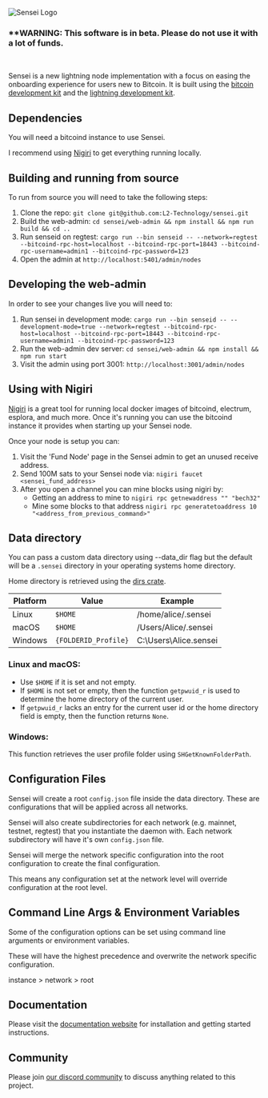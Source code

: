 ![Sensei Logo](./web-admin/public/images/sensei-logo.svg)

### **WARNING: This software is in beta. Please do not use it with a lot of funds.

<br/>

Sensei is a new lightning node implementation with a focus on easing the onboarding experience for users new to Bitcoin. It is built using the [bitcoin development kit](https://bitcoindevkit.org) and the [lightning development kit](https://lightningdevkit.org).

## Dependencies

You will need a bitcoind instance to use Sensei.

I recommend using [Nigiri](https://nigiri.vulpem.com/) to get everything running locally.

## Building and running from source

To run from source you will need to take the following steps:

1. Clone the repo: `git clone git@github.com:L2-Technology/sensei.git`
2. Build the web-admin: `cd sensei/web-admin && npm install && npm run build && cd ..`
3. Run senseid on regtest: `cargo run --bin senseid -- --network=regtest --bitcoind-rpc-host=localhost --bitcoind-rpc-port=18443 --bitcoind-rpc-username=admin1 --bitcoind-rpc-password=123`
4. Open the admin at `http://localhost:5401/admin/nodes`

## Developing the web-admin

In order to see your changes live you will need to:

1. Run sensei in development mode: `cargo run --bin senseid -- --development-mode=true --network=regtest --bitcoind-rpc-host=localhost --bitcoind-rpc-port=18443 --bitcoind-rpc-username=admin1 --bitcoind-rpc-password=123`
2. Run the web-admin dev server: `cd sensei/web-admin && npm install && npm run start`
3. Visit the admin using port 3001: `http://localhost:3001/admin/nodes`

## Using with Nigiri

[Nigiri](https://nigiri.vulpem.com/) is a great tool for running local docker images of bitcoind, electrum, esplora, and much more. Once it's running you can use the bitcoind instance it provides when starting up your Sensei node.

Once your node is setup you can:

1. Visit the 'Fund Node' page in the Sensei admin to get an unused receive address.
2. Send 100M sats to your Sensei node via: `nigiri faucet <sensei_fund_address>`
3. After you open a channel you can mine blocks using nigiri by:
   - Getting an address to mine to `nigiri rpc getnewaddress "" "bech32"`
   - Mine some blocks to that address `nigiri rpc generatetoaddress 10 "<address_from_previous_command>"`

## Data directory

You can pass a custom data directory using --data_dir flag but the default will be a `.sensei` directory in your operating systems home directory.

Home directory is retrieved using the [dirs crate](https://github.com/dirs-dev/dirs-rs).

| Platform | Value                | Example                |
| -------- | -------------------- | ---------------------- |
| Linux    | `$HOME`              | /home/alice/.sensei    |
| macOS    | `$HOME`              | /Users/Alice/.sensei   |
| Windows  | `{FOLDERID_Profile}` | C:\Users\Alice\.sensei |

### Linux and macOS:

- Use `$HOME` if it is set and not empty.
- If `$HOME` is not set or empty, then the function `getpwuid_r` is used to determine
  the home directory of the current user.
- If `getpwuid_r` lacks an entry for the current user id or the home directory field is empty,
  then the function returns `None`.

### Windows:

This function retrieves the user profile folder using `SHGetKnownFolderPath`.

## Configuration Files

Sensei will create a root `config.json` file inside the data directory. These are configurations that will be applied across all networks.

Sensei will also create subdirectories for each network (e.g. mainnet, testnet, regtest) that you instantiate the daemon with. Each network subdirectory will have it's own `config.json` file.

Sensei will merge the network specific configuration into the root configuration to create the final configuration.

This means any configuration set at the network level will override configuration at the root level.

## Command Line Args & Environment Variables

Some of the configuration options can be set using command line arguments or environment variables.

These will have the highest precedence and overwrite the network specific configuration.

instance > network > root

## Documentation

Please visit the [documentation website](https://docs.l2.technology) for installation and getting started instructions.

## Community

Please join [our discord community](https://discord.gg/bneS492Tqu) to discuss anything related to this project.

